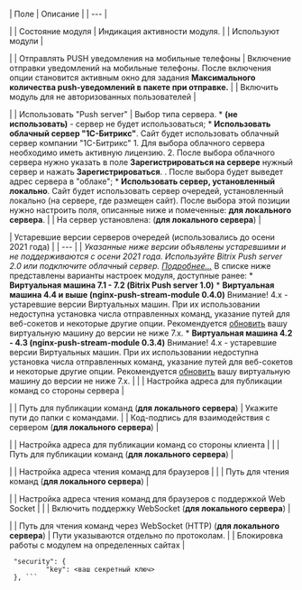 | Поле | Описание |
| --- |

|
| Состояние модуля | Индикация активности модуля. |
| Используют модули |

|
| Отправлять PUSH уведомления на мобильные телефоны | Включение отправки уведомлений на мобильные телефоны.  После включения опции становится активным окно для задания **Максимального количества push-уведомлений в пакете при отправке.** |
| Включить модуль для не авторизованных пользователей |

|
| Использовать "Push server" | Выбор типа сервера.  * **(не использовать)** - сервер не будет использоваться; * **Использовать облачный сервер "1C-Битрикс"**. Сайт будет использовать   облачный сервер компании "1С-Битрикс"      1. Для выбора облачного сервера необходимо иметь активную лицензию.  2. После выбора облачного сервера нужно указать в поле **Зарегистрироваться на сервере** нужный сервер и нажать **Зарегистрироваться**.   . После выбора будет выведет адрес сервера в "облаке"; * **Использовать сервер, установленный локально**. Сайт будет использовать сервер очередей, установленный локально (на сервере, где размещен сайт). После выбора этой позиции нужно настроить поля, описанные ниже и помеченные: **для локального сервера**. |
| На сервер установлена:  (**для локального сервера**) |

| Устаревшие версии серверов очередей (использовались до осени 2021 года) | | --- | | *Указанные ниже версии объявлены устаревшими и не поддерживаются с осени 2021 года. Используйте Bitrix Push server 2.0 или подключите облачный сервер. [Подробнее...](https://dev.1c-bitrix.ru/learning/course/index.php?COURSE_ID=41&LESSON_ID=21636)* В списке ниже представлены варианты настроек модуля, доступные ранее:   * **Виртуальная машина 7.1 - 7.2 (Bitrix Push server 1.0)** * **Виртуальная машина 4.4 и выше (nginx-push-stream-module 0.4.0)**    Внимание!      4.х - устаревшие версии Виртуальных машин. При их использовании недоступна установка числа отправленных команд, указание путей для веб-сокетов и некоторые другие опции. Рекомендуется [обновить](https://dev.1c-bitrix.ru/learning/course/index.php?COURSE_ID=37&LESSON_ID=5262) вашу виртуальную машину до версии не ниже 7.х. * **Виртуальная машина 4.2 - 4.3 (nginx-push-stream-module 0.3.4)**    Внимание!      4.х - устаревшие версии Виртуальных машин. При их использовании недоступна установка числа отправленных команд, указание путей для веб-сокетов и некоторые другие опции. Рекомендуется [обновить](https://dev.1c-bitrix.ru/learning/course/index.php?COURSE_ID=37&LESSON_ID=5262) вашу виртуальную машину до версии не ниже 7.х. | |
| Настройка адреса для публикации команд со стороны сервера |

|
| Путь для публикации команд (**для локального сервера**) | Укажите пути до папки с командами. |
| Код-подпись для взаимодействия с сервером (**для локального сервера**) |

|
| Настройка адреса для публикации команд со стороны клиента | |
| Путь для публикации команд (**для локального сервера**) |

|
| Настройка адреса чтения команд для браузеров | |
| Путь для чтения команд  (**для локального сервера**) |

|
| Настройка адреса чтения команд для браузеров с поддержкой Web Socket | |
| Включить поддержку WebSocket (**для локального сервера**) |

|
| Путь для чтения команд через WebSocket (HTTP) (**для локального сервера**) | Пути указываются отдельно по протоколам. |
| Блокировка работы с модулем на определенных сайтах |

``` <путь к пуш-серверу>/etc/push-server/push-server*.json:
 "security": {
         "key": <ваш секретный ключ>
 }, ```